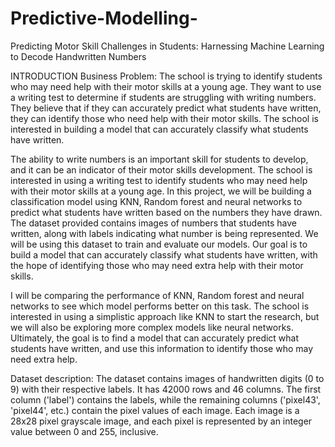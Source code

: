 # Predictive-Modelling-
Predicting Motor Skill Challenges in Students: Harnessing Machine Learning to Decode Handwritten Numbers

INTRODUCTION
Business Problem: The school is trying to identify students who may need help with their motor skills at a young age. They want to use a writing test to determine if students are struggling with writing numbers. They believe that if they can accurately predict what students have written, they can identify those who need help with their motor skills. The school is interested in building a model that can accurately classify what students have written.

The ability to write numbers is an important skill for students to develop, and it can be an indicator of their motor skills development. The school is interested in using a writing test to identify students who may need help with their motor skills at a young age. In this project, we will be building a classification model using KNN, Random forest and neural networks to predict what students have written based on the numbers they have drawn. The dataset provided contains images of numbers that students have written, along with labels indicating what number is being represented. We will be using this dataset to train and evaluate our models. Our goal is to build a model that can accurately classify what students have written, with the hope of identifying those who may need extra help with their motor skills.

I will be comparing the performance of KNN, Random forest and neural networks to see which model performs better on this task. The school is interested in using a simplistic approach like KNN to start the research, but we will also be exploring more complex models like neural networks. Ultimately, the goal is to find a model that can accurately predict what students have written, and use this information to identify those who may need extra help.

Dataset description: The dataset contains images of handwritten digits (0 to 9) with their respective labels. It has 42000 rows and 46 columns. The first column ('label') contains the labels, while the remaining columns ('pixel43', 'pixel44', etc.) contain the pixel values of each image. Each image is a 28x28 pixel grayscale image, and each pixel is represented by an integer value between 0 and 255, inclusive.
